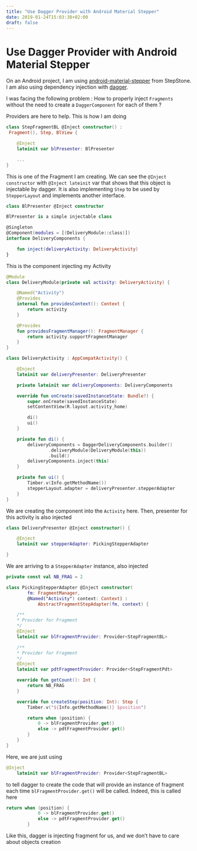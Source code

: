 ```yaml
---
title: "Use Dagger Provider with Android Material Stepper"
date: 2019-01-24T15:03:38+02:00
draft: false
---
```


# Use Dagger Provider with Android Material Stepper

On an Android project, I am using [android-material-stepper](https://github.com/stepstone-tech/android-material-stepper) from StepStone. I am also using dependency injection with [dagger](https://google.github.io/dagger/).

I was facing the following problem : How to properly inject `Fragments` without the need to create a `DaggerComponent` for each of them ?

Providers are here to help. This is how I am doing

```kotlin
class StepFragmentBL @Inject constructor() :
 Fragment(), Step, BlView {

    @Inject
    lateinit var blPresenter: BlPresenter

    ...
}
```

This is one of the Fragment I am creating. We can see the `@Inject constructor` with `@Inject lateinit` var that shows that this object is injectable by dagger. It is also implementing `Step` to be used by `StepperLayout` and implements another interface.

```kotlin
class BlPresenter @Inject constructor

BlPresenter is a simple injectable class

@Singleton
@Component(modules = [(DeliveryModule::class)])
interface DeliveryComponents {

    fun inject(deliveryActivity: DeliveryActivity)
}
```

This is the component injecting my Activity

```kotlin
@Module
class DeliveryModule(private val activity: DeliveryActivity) {

    @Named("Activity")
    @Provides
    internal fun providesContext(): Context {
        return activity
    }

    @Provides
    fun providesFragmentManager(): FragmentManager {
        return activity.supportFragmentManager
    }
}
```

```kotlin
class DeliveryActivity : AppCompatActivity() {

    @Inject
    lateinit var deliveryPresenter: DeliveryPresenter

    private lateinit var deliveryComponents: DeliveryComponents

    override fun onCreate(savedInstanceState: Bundle?) {
        super.onCreate(savedInstanceState)
        setContentView(R.layout.activity_home)

        di()
        ui()
    }

    private fun di() {
        deliveryComponents = DaggerDeliveryComponents.builder()
                .deliveryModule(DeliveryModule(this))
                .build()
        deliveryComponents.inject(this)
    }

    private fun ui() {
        Timber.v(Info.getMethodName())
        stepperLayout.adapter = deliveryPresenter.stepperAdapter
    }
}
```

We are creating the component into the `Activity` here. Then, presenter for this activity is also injected

```kotlin
class DeliveryPresenter @Inject constructor() {

    @Inject
    lateinit var stepperAdapter: PickingStepperAdapter

}
```

We are arriving to a `StepperAdapter` instance, also injected

```kotlin
private const val NB_FRAG = 2

class PickingStepperAdapter @Inject constructor(
        fm: FragmentManager,
        @Named("Activity") context: Context) :
            AbstractFragmentStepAdapter(fm, context) {

    /**
    * Provider for Fragment
    */
    @Inject
    lateinit var blFragmentProvider: Provider<StepFragmentBL>

    /**
    * Provider for Fragment
    */
    @Inject
    lateinit var pdtFragmentProvider: Provider<StepFragmentPdt>

    override fun getCount(): Int {
        return NB_FRAG
    }

    override fun createStep(position: Int): Step {
        Timber.v("${Info.getMethodName()} $position")

        return when (position) {
            0 -> blFragmentProvider.get()
            else -> pdtFragmentProvider.get()
        }
    }
}
```

Here, we are just using

```kotlin
@Inject
    lateinit var blFragmentProvider: Provider<StepFragmentBL>
```

to tell dagger to create the code that will provide an instance of fragment each time `blFragmentProvider.get()` will be called. Indeed, this is called here

```kotlin
return when (position) {
            0 -> blFragmentProvider.get()
            else -> pdtFragmentProvider.get()
        }
```

Like this, dagger is injecting fragment for us, and we don’t have to care about objects creation
